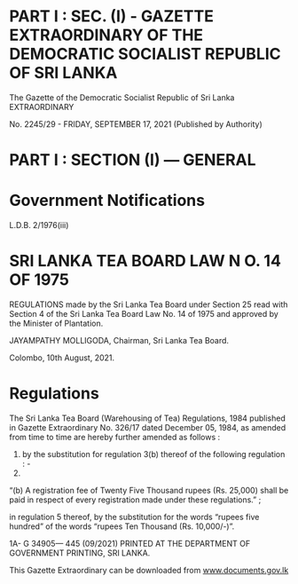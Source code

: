 # PART I : SEC. (I) - GAZETTE EXTRAORDINARY OF THE DEMOCRATIC SOCIALIST REPUBLIC OF SRI LANKA

The Gazette of the Democratic Socialist Republic of Sri Lanka EXTRAORDINARY

No. 2245/29 - FRIDAY, SEPTEMBER 17, 2021 (Published by Authority)

# PART I : SECTION (I) — GENERAL

# Government Notifications

L.D.B. 2/1976(iii)

# SRI LANKA TEA BOARD LAW N O. 14 OF 1975

REGULATIONS made by the Sri Lanka Tea Board under Section 25 read with Section 4 of the Sri Lanka Tea Board Law No. 14 of 1975 and approved by the Minister of Plantation.

JAYAMPATHY MOLLIGODA, Chairman, Sri Lanka Tea Board.

Colombo, 10th August, 2021.

# Regulations

The Sri Lanka Tea Board (Warehousing of Tea) Regulations, 1984 published in Gazette Extraordinary No. 326/17 dated December 05, 1984, as amended from time to time are hereby further amended as follows :

1. by the substitution for regulation 3(b) thereof of the following regulation : -
2.
“(b) A registration fee of Twenty Five Thousand rupees (Rs. 25,000) shall be paid in respect of every registration made under these regulations.” ;

in regulation 5 thereof, by the substitution for the words “rupees five hundred” of the words “rupees Ten Thousand (Rs. 10,000/-)”.

1A- G 34905— 445 (09/2021) PRINTED AT THE DEPARTMENT OF GOVERNMENT PRINTING, SRI LANKA.

This Gazette Extraordinary can be downloaded from www.documents.gov.lk